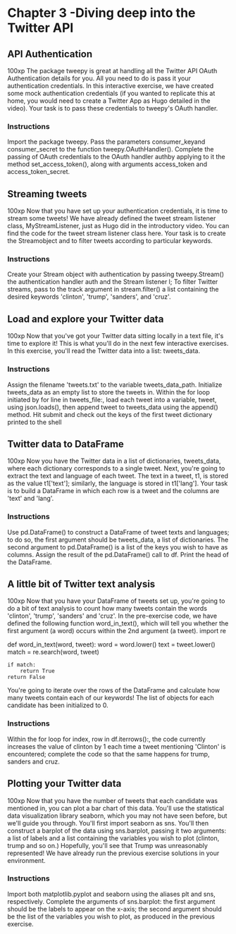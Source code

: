 # Chapter 3 -Diving deep into the Twitter API

## API Authentication
100xp
The package tweepy is great at handling all the Twitter API OAuth Authentication details for you. All you need to do is pass it your authentication credentials. In this interactive exercise, we have created some mock authentication credentials (if you wanted to replicate this at home, you would need to create a Twitter App as Hugo detailed in the video). Your task is to pass these credentials to tweepy's OAuth handler.
### Instructions
Import the package tweepy.
Pass the parameters consumer_keyand consumer_secret to the function tweepy.OAuthHandler().
Complete the passing of OAuth credentials to the OAuth handler authby applying to it the method set_access_token(), along with arguments access_token and access_token_secret.

## Streaming tweets
100xp
Now that you have set up your authentication credentials, it is time to stream some tweets! We have already defined the tweet stream listener class, MyStreamListener, just as Hugo did in the introductory video. You can find the code for the tweet stream listener class here.
Your task is to create the Streamobject and to filter tweets according to particular keywords.
### Instructions
Create your Stream object with authentication by passing tweepy.Stream() the authentication handler auth and the Stream listener l;
To filter Twitter streams, pass to the track argument in stream.filter() a list containing the desired keywords 'clinton', 'trump', 'sanders', and 'cruz'.
## Load and explore your Twitter data
100xp
Now that you've got your Twitter data sitting locally in a text file, it's time to explore it! This is what you'll do in the next few interactive exercises. In this exercise, you'll read the Twitter data into a list: tweets_data.
### Instructions
Assign the filename 'tweets.txt' to the variable tweets_data_path.
Initialize tweets_data as an empty list to store the tweets in.
Within the for loop initiated by for line in tweets_file:, load each tweet into a variable, tweet, using json.loads(), then append tweet to tweets_data using the append() method.
Hit submit and check out the keys of the first tweet dictionary printed to the shell


## Twitter data to DataFrame
100xp
Now you have the Twitter data in a list of dictionaries, tweets_data, where each dictionary corresponds to a single tweet. Next, you're going to extract the text and language of each tweet. The text in a tweet, t1, is stored as the value t1['text']; similarly, the language is stored in t1['lang']. Your task is to build a DataFrame in which each row is a tweet and the columns are 'text' and 'lang'.
### Instructions
Use pd.DataFrame() to construct a DataFrame of tweet texts and languages; to do so, the first argument should be tweets_data, a list of dictionaries. The second argument to pd.DataFrame() is a list of the keys you wish to have as columns. Assign the result of the pd.DataFrame() call to df.
Print the head of the DataFrame.

## A little bit of Twitter text analysis
100xp
Now that you have your DataFrame of tweets set up, you're going to do a bit of text analysis to count how many tweets contain the words 'clinton', 'trump', 'sanders' and 'cruz'. In the pre-exercise code, we have defined the following function word_in_text(), which will tell you whether the first argument (a word) occurs within the 2nd argument (a tweet).
import re

def word_in_text(word, tweet):
    word = word.lower()
    text = tweet.lower()
    match = re.search(word, tweet)

    if match:
        return True
    return False


You're going to iterate over the rows of the DataFrame and calculate how many tweets contain each of our keywords! The list of objects for each candidate has been initialized to 0.
### Instructions
Within the for loop for index, row in df.iterrows():, the code currently increases the value of clinton by 1 each time a tweet mentioning 'Clinton' is encountered; complete the code so that the same happens for trump, sanders and cruz.

## Plotting your Twitter data
100xp
Now that you have the number of tweets that each candidate was mentioned in, you can plot a bar chart of this data. You'll use the statistical data visualization library seaborn, which you may not have seen before, but we'll guide you through. You'll first import seaborn as sns. You'll then construct a barplot of the data using sns.barplot, passing it two arguments:
a list of labels and
a list containing the variables you wish to plot (clinton, trump and so on.)
Hopefully, you'll see that Trump was unreasonably represented! We have already run the previous exercise solutions in your environment.
### Instructions
Import both matplotlib.pyplot and seaborn using the aliases plt and sns, respectively.
Complete the arguments of sns.barplot: the first argument should be the labels to appear on the x-axis; the second argument should be the list of the variables you wish to plot, as produced in the previous exercise.


